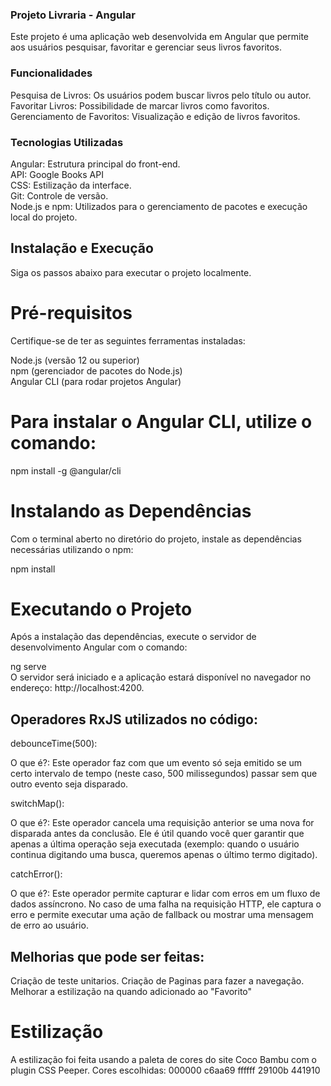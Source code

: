 ### Projeto Livraria - Angular
Este projeto é uma aplicação web desenvolvida em Angular que permite aos usuários pesquisar, favoritar e gerenciar seus livros favoritos.

### Funcionalidades
Pesquisa de Livros: Os usuários podem buscar livros pelo título ou autor. <br>
Favoritar Livros: Possibilidade de marcar livros como favoritos.<br>
Gerenciamento de Favoritos: Visualização e edição de livros favoritos.<br>

### Tecnologias Utilizadas
Angular: Estrutura principal do front-end.<br>
API: Google Books API<br>
CSS: Estilização da interface.<br>
Git: Controle de versão.<br>
Node.js e npm: Utilizados para o gerenciamento de pacotes e execução local do projeto.<br>



## Instalação e Execução
Siga os passos abaixo para executar o projeto localmente.

# Pré-requisitos
Certifique-se de ter as seguintes ferramentas instaladas:<br>

Node.js (versão 12 ou superior)<br>
npm (gerenciador de pacotes do Node.js)<br>
Angular CLI (para rodar projetos Angular)<br>

# Para instalar o Angular CLI, utilize o comando:

npm install -g @angular/cli

# Instalando as Dependências
Com o terminal aberto no diretório do projeto, instale as dependências necessárias utilizando o npm:<br>

npm install
<br>
# Executando o Projeto
Após a instalação das dependências, execute o servidor de desenvolvimento Angular com o comando:<br>

ng serve
<br>
O servidor será iniciado e a aplicação estará disponível no navegador no endereço: http://localhost:4200.

## Operadores RxJS utilizados no código:
debounceTime(500):

O que é?: Este operador faz com que um evento só seja emitido se um certo intervalo de tempo (neste caso, 500 milissegundos) passar sem que outro evento seja disparado.

switchMap():

O que é?: Este operador cancela uma requisição anterior se uma nova for disparada antes da conclusão. Ele é útil quando você quer garantir que apenas a última operação seja executada (exemplo: quando o usuário continua digitando uma busca, queremos apenas o último termo digitado).

catchError():

O que é?: Este operador permite capturar e lidar com erros em um fluxo de dados assíncrono. No caso de uma falha na requisição HTTP, ele captura o erro e permite executar uma ação de fallback ou mostrar uma mensagem de erro ao usuário.

## Melhorias que pode ser feitas:
Criação de teste unitarios.
Criação de Paginas para fazer a navegação.
Melhorar a estilização na quando adicionado ao "Favorito"

# Estilização
A estilização foi feita usando a paleta de cores do site Coco Bambu com o plugin CSS Peeper.
Cores escolhidas:
000000
c6aa69
ffffff
29100b
441910
